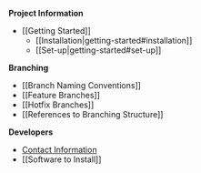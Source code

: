 **Project Information**
* [[Getting Started]]
  * [[Installation|getting-started#installation]]
  * [[Set-up|getting-started#set-up]]

**Branching**
* [[Branch Naming Conventions]]
* [[Feature Branches]]
* [[Hotfix Branches]]
* [[References to Branching Structure]]

**Developers**
* [Contact Information](https://github.com/dinnerlab/dinnerlab/wiki/Contact)
* [[Software to Install]]